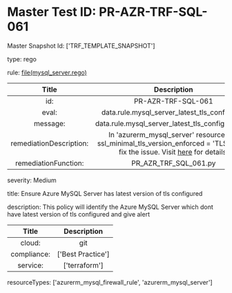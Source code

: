 



# Master Test ID: PR-AZR-TRF-SQL-061


Master Snapshot Id: ['TRF_TEMPLATE_SNAPSHOT']

type: rego

rule: [file(mysql_server.rego)]  
  
  
  
  

|Title|Description|
| :---: | :---: |
|id: |PR-AZR-TRF-SQL-061|
|eval: |data.rule.mysql_server_latest_tls_configured|
|message: |data.rule.mysql_server_latest_tls_configured_err|
|remediationDescription: |In 'azurerm_mysql_server' resource, set ssl_minimal_tls_version_enforced = 'TLS1_2' to fix the issue. Visit <a href='https://registry.terraform.io/providers/hashicorp/azurerm/latest/docs/resources/mysql_server#ssl_minimal_tls_version_enforced' target='_blank'>here</a> for details.|
|remediationFunction: |PR_AZR_TRF_SQL_061.py|


severity: Medium

title: Ensure Azure MySQL Server has latest version of tls configured

description: This policy will identify the Azure MySQL Server which dont have latest version of tls configured and give alert  
  
  

|Title|Description|
| :---: | :---: |
|cloud: |git|
|compliance: |['Best Practice']|
|service: |['terraform']|


resourceTypes: ['azurerm_mysql_firewall_rule', 'azurerm_mysql_server']


[file(mysql_server.rego)]: https://github.com/prancer-io/prancer-compliance-test/tree/master/azure/terraform/mysql_server.rego
